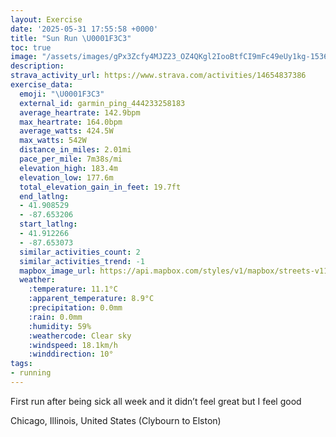 ```yaml
---
layout: Exercise
date: '2025-05-31 17:55:58 +0000'
title: "Sun Run \U0001F3C3"
toc: true
image: "/assets/images/gPx3Zcfy4MJZ23_OZ4QKgl2IooBtfCI9mFc49eUy1kg-1536x2048.jpg.jpeg"
description:
strava_activity_url: https://www.strava.com/activities/14654837386
exercise_data:
  emoji: "\U0001F3C3"
  external_id: garmin_ping_444233258183
  average_heartrate: 142.9bpm
  max_heartrate: 164.0bpm
  average_watts: 424.5W
  max_watts: 542W
  distance_in_miles: 2.01mi
  pace_per_mile: 7m38s/mi
  elevation_high: 183.4m
  elevation_low: 177.6m
  total_elevation_gain_in_feet: 19.7ft
  end_latlng:
  - 41.908529
  - -87.653206
  start_latlng:
  - 41.912266
  - -87.653073
  similar_activities_count: 2
  similar_activities_trend: -1
  mapbox_image_url: https://api.mapbox.com/styles/v1/mapbox/streets-v11/static/path-5+787af2-1.0(ody~F%7Cg_vO%7D%40t%40SV_BjAw%40~%40m%40%5E_%40Jm%40%5Ec%40d%40y%40r%40MPg%40%5CIBG%3Fi%40k%40IAKDgCfDYb%40S%5EAhADtAB~FFjGAjCCfAFn%40%3Fh%40%7C%40pFb%40zCFp%40DNB%40nDaCjAq%40t%40i%40z%40k%40Z%5B%40KOcAg%40uAa%40_BI_%40Aa%40BM%60%40m%40%5Ck%40Vm%40~AmAHIDM%3FSCg%40BOBCdCcBpBkAl%40G%5C%40RCtCAZCr%40%40ZCP%3FJAHGCa%40B_AIiAD_%40%40qBG%7BD%3FgBBaCC_CIkEKqAE%7DA%3FGHOd%40S),pin-s-s+e5b22e(-87.65583,41.9132),pin-s-f+89ae00(-87.654,41.91061)/auto/800x800?access_token=pk.eyJ1Ijoiam9zaGJlY2ttYW4iLCJhIjoiY205eWR2aDd1MWZ6djJrbXc4a3M0bWZleiJ9.XiG9OWkNcZk2QzjJbxLB4A
  weather:
    :temperature: 11.1°C
    :apparent_temperature: 8.9°C
    :precipitation: 0.0mm
    :rain: 0.0mm
    :humidity: 59%
    :weathercode: Clear sky
    :windspeed: 18.1km/h
    :winddirection: 10°
tags:
- running
---
```

First run after being sick all week and it didn’t feel great but I feel good

Chicago, Illinois, United States (Clybourn to Elston)
